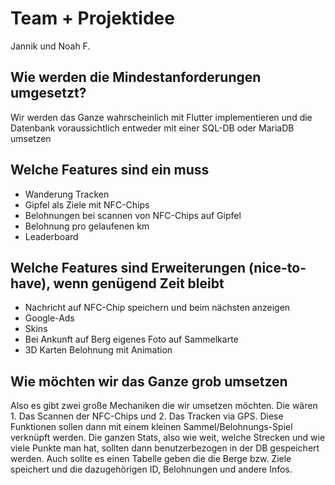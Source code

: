 # Team + Projektidee
Jannik und Noah F.

## Wie werden die Mindestanforderungen umgesetzt?
Wir werden das Ganze wahrscheinlich mit Flutter implementieren und die Datenbank voraussichtlich entweder mit einer SQL-DB oder MariaDB umsetzen

## Welche Features sind ein muss
- Wanderung Tracken
- Gipfel als Ziele mit NFC-Chips
- Belohnungen bei scannen von NFC-Chips auf Gipfel
- Belohnung pro gelaufenen km
- Leaderboard
## Welche Features sind Erweiterungen (nice-to-have), wenn genügend Zeit bleibt
- Nachricht auf NFC-Chip speichern und beim nächsten anzeigen
- Google-Ads
- Skins
- Bei Ankunft auf Berg eigenes Foto auf Sammelkarte
- 3D Karten Belohnung mit Animation

## Wie möchten wir das Ganze grob umsetzen
Also es gibt zwei große Mechaniken die wir umsetzen möchten. Die wären 1. Das Scannen der NFC-Chips und 2. Das Tracken via GPS. Diese Funktionen sollen dann mit einem kleinen Sammel/Belohnungs-Spiel verknüpft werden. Die ganzen Stats, also wie weit, welche Strecken und wie viele Punkte man hat, sollten dann benutzerbezogen in der DB gespeichert werden. Auch sollte es einen Tabelle geben die die Berge bzw. Ziele speichert und die dazugehörigen ID, Belohnungen und andere Infos.